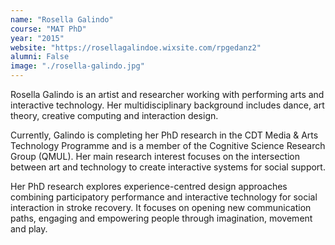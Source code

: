```yaml
---
name: "Rosella Galindo"
course: "MAT PhD"
year: "2015"
website: "https://rosellagalindoe.wixsite.com/rpgedanz2"
alumni: False
image: "./rosella-galindo.jpg"
---
```

Rosella Galindo is an artist and researcher working with performing arts and interactive technology. Her multidisciplinary background includes dance, art theory, creative computing and interaction design.

Currently, Galindo is completing her PhD research in the CDT Media & Arts Technology Programme and is a member of the Cognitive Science Research Group (QMUL). Her main research interest focuses on the intersection between art and technology to create interactive systems for social support.

Her PhD research explores experience-centred design approaches combining participatory performance and interactive technology for social interaction in stroke recovery. It focuses on opening new communication paths, engaging and empowering people through imagination, movement and play. 